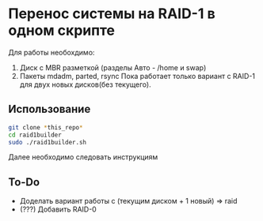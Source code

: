 # Перенос системы на RAID-1 в одном скрипте
Для работы необохдимо:
  1. Диск с MBR разметкой (разделы Авто - /home и swap)
  2. Пакеты mdadm, parted, rsync
Пока работает только вариант с RAID-1 для двух новых дисков(без текущего).

## Использование
```bash
git clone *this_repo*
cd raid1builder
sudo ./raid1builder.sh
```
 Далее необходимо следовать инструкциям
 
 ## To-Do
 - Доделать вариант работы с (текущим диском + 1 новый) => raid
 - (???) Добавить RAID-0 
